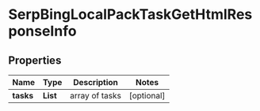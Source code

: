 # SerpBingLocalPackTaskGetHtmlResponseInfo


## Properties

| Name | Type | Description | Notes |
|------------ | ------------- | ------------- | -------------|
**tasks** | **List<SerpBingLocalPackTaskGetHtmlTaskInfo>** | array of tasks |[optional]|